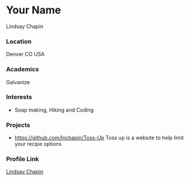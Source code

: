# Your Name
Lindsay Chapin

### Location

Denver CO USA

### Academics

Galvanize

### Interests

- Soap making, Hiking and Coding


### Projects

- https://github.com/lnchapin/Toss-Up Toss up is a website to help limit your recipe options

### Profile Link

[Lindsay Chapin](https://github.com/lnchapin)
